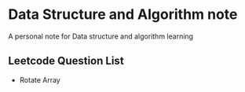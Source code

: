 # Data Structure and Algorithm note
A personal note for Data structure and algorithm learning

## Leetcode Question List
- Rotate Array
